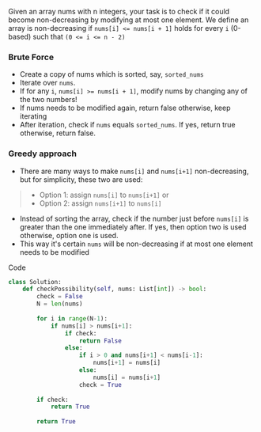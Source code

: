 Given an array nums with n integers, your task is to check if it could become non-decreasing by modifying at most one element.
We define an array is non-decreasing if ```nums[i] <= nums[i + 1]``` holds for every ```i``` (0-based) such that ```(0 <= i <= n - 2)```

### Brute Force
- Create a copy of nums which is sorted, say, ```sorted_nums```
- Iterate over ```nums```.
- If for any ```i```, ```nums[i] >= nums[i + 1]```, modify nums by changing any of the two numbers! 
- If nums needs to be modified again, return false otherwise, keep iterating
- After iteration, check if ```nums``` equals ```sorted_nums```. If yes, return true otherwise, return false.

### Greedy approach
- There are many ways to make ```nums[i]``` and ```nums[i+1]``` non-decreasing, but for simplicity, 
these two are used:
>- Option 1: assign ```nums[i]``` to ```nums[i+1]``` or
>- Option 2: assign ```nums[i+1]``` to ```nums[i]```
- Instead of sorting the array, check if the number just before ```nums[i]``` is greater than the one immediately after. If yes, then option
two is used otherwise, option one is used. 
- This way it's certain ```nums``` will be non-decreasing if at most one element needs to be modified

Code
```Python
class Solution:
    def checkPossibility(self, nums: List[int]) -> bool:
        check = False
        N = len(nums) 
        
        for i in range(N-1):
            if nums[i] > nums[i+1]:
                if check:
                    return False 
                else:
                    if i > 0 and nums[i+1] < nums[i-1]:
                        nums[i+1] = nums[i]
                    else:
                        nums[i] = nums[i+1]   
                    check = True
                    
        if check:
            return True
        
        return True 
                
```
